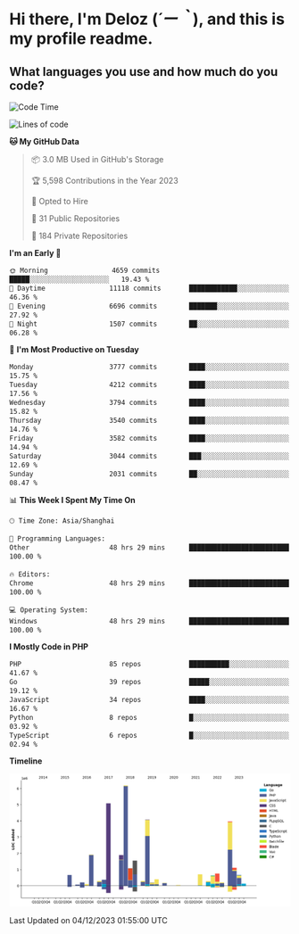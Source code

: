 # **Hi there, I'm Deloz (*´ー｀*), and this is my profile readme.**

## **What languages you use and how much do you code?**

<!--START_SECTION:waka-->
![Code Time](http://img.shields.io/badge/Code%20Time-2%2C910%20hrs%203%20mins-blue)

![Lines of code](https://img.shields.io/badge/From%20Hello%20World%20I%27ve%20Written-32.8%20million%20lines%20of%20code-blue)

**🐱 My GitHub Data** 

> 📦 3.0 MB Used in GitHub's Storage 
 > 
> 🏆 5,598 Contributions in the Year 2023
 > 
> 💼 Opted to Hire
 > 
> 📜 31 Public Repositories 
 > 
> 🔑 184 Private Repositories 
 > 
**I'm an Early 🐤** 

```text
🌞 Morning                4659 commits        █████░░░░░░░░░░░░░░░░░░░░   19.43 % 
🌆 Daytime                11118 commits       ████████████░░░░░░░░░░░░░   46.36 % 
🌃 Evening                6696 commits        ███████░░░░░░░░░░░░░░░░░░   27.92 % 
🌙 Night                  1507 commits        ██░░░░░░░░░░░░░░░░░░░░░░░   06.28 % 
```
📅 **I'm Most Productive on Tuesday** 

```text
Monday                   3777 commits        ████░░░░░░░░░░░░░░░░░░░░░   15.75 % 
Tuesday                  4212 commits        ████░░░░░░░░░░░░░░░░░░░░░   17.56 % 
Wednesday                3794 commits        ████░░░░░░░░░░░░░░░░░░░░░   15.82 % 
Thursday                 3540 commits        ████░░░░░░░░░░░░░░░░░░░░░   14.76 % 
Friday                   3582 commits        ████░░░░░░░░░░░░░░░░░░░░░   14.94 % 
Saturday                 3044 commits        ███░░░░░░░░░░░░░░░░░░░░░░   12.69 % 
Sunday                   2031 commits        ██░░░░░░░░░░░░░░░░░░░░░░░   08.47 % 
```


📊 **This Week I Spent My Time On** 

```text
🕑︎ Time Zone: Asia/Shanghai

💬 Programming Languages: 
Other                    48 hrs 29 mins      █████████████████████████   100.00 % 

🔥 Editors: 
Chrome                   48 hrs 29 mins      █████████████████████████   100.00 % 

💻 Operating System: 
Windows                  48 hrs 29 mins      █████████████████████████   100.00 % 
```

**I Mostly Code in PHP** 

```text
PHP                      85 repos            ██████████░░░░░░░░░░░░░░░   41.67 % 
Go                       39 repos            █████░░░░░░░░░░░░░░░░░░░░   19.12 % 
JavaScript               34 repos            ████░░░░░░░░░░░░░░░░░░░░░   16.67 % 
Python                   8 repos             █░░░░░░░░░░░░░░░░░░░░░░░░   03.92 % 
TypeScript               6 repos             █░░░░░░░░░░░░░░░░░░░░░░░░   02.94 % 
```



**Timeline**

![Lines of Code chart](https://raw.githubusercontent.com/deloz/deloz/main/assets/bar_graph.png)


 Last Updated on 04/12/2023 01:55:00 UTC
<!--END_SECTION:waka-->
